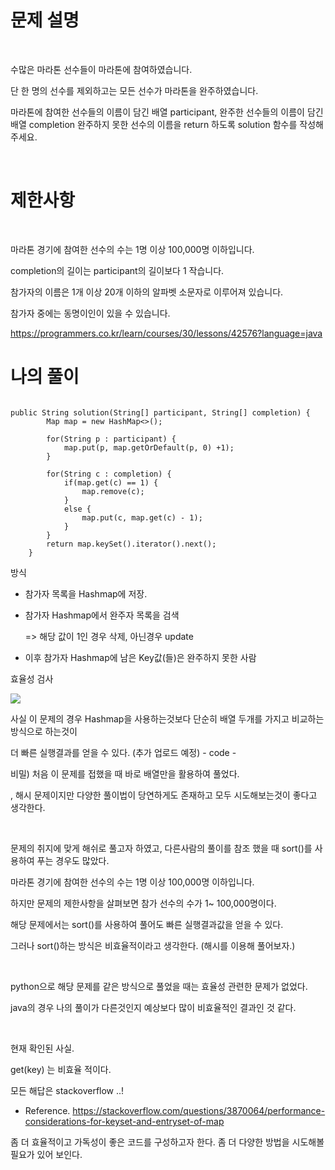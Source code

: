 # 문제 설명

​

수많은 마라톤 선수들이 마라톤에 참여하였습니다. 

단 한 명의 선수를 제외하고는 모든 선수가 마라톤을 완주하였습니다.

마라톤에 참여한 선수들의 이름이 담긴 배열 participant, 완주한 선수들의 이름이 담긴 배열 completion 완주하지 못한 선수의 이름을 return 하도록 solution 함수를 작성해주세요.

​

# 제한사항

​

마라톤 경기에 참여한 선수의 수는 1명 이상 100,000명 이하입니다.

completion의 길이는 participant의 길이보다 1 작습니다.

참가자의 이름은 1개 이상 20개 이하의 알파벳 소문자로 이루어져 있습니다.

참가자 중에는 동명이인이 있을 수 있습니다.


https://programmers.co.kr/learn/courses/30/lessons/42576?language=java

# 나의 풀이

<pre><code>
public String solution(String[] participant, String[] completion) {
        Map<String, Integer> map = new HashMap<>();
        
        for(String p : participant) {
        	map.put(p, map.getOrDefault(p, 0) +1);
        }
        
        for(String c : completion) {
        	if(map.get(c) == 1) {
        		map.remove(c);
        	}
        	else {
        		map.put(c, map.get(c) - 1);
        	}
        }
        return map.keySet().iterator().next();
    }
</pre></code>

 방식

 - 참가자 목록을 Hashmap에 저장.

 - 참가자 Hashmap에서 완주자 목록을 검색

   => 해당 값이 1인 경우 삭제, 아닌경우 update

 - 이후 참가자 Hashmap에 남은 Key값(들)은 완주하지 못한 사람

 효율성 검사
 
 <img src="https://user-images.githubusercontent.com/78432057/107291090-f3129d00-6aaa-11eb-92bd-58ee4aa7c55f.png"></img>

사실 이 문제의 경우 Hashmap을 사용하는것보다 단순히 배열 두개를 가지고 비교하는 방식으로 하는것이 

더 빠른 실행결과를 얻을 수 있다. (추가 업로드 예정) - code -

비밀) 처음 이 문제를 접했을 때 바로 배열만을 활용하여 풀었다.

, 해시 문제이지만 다양한 풀이법이 당연하게도 존재하고 모두 시도해보는것이 좋다고 생각한다.

​

문제의 취지에 맞게 해쉬로 풀고자 하였고, 다른사람의 풀이를 참조 했을 때 sort()를 사용하여 푸는 경우도 많았다.

마라톤 경기에 참여한 선수의 수는 1명 이상 100,000명 이하입니다.

하지만 문제의 제한사항을 살펴보면 참가 선수의 수가 1~ 100,000명이다.

해당 문제에서는 sort()를 사용하여 풀어도 빠른 실행결과값을 얻을 수 있다. 

그러나 sort()하는 방식은 비효율적이라고 생각한다. (해시를 이용해 풀어보자.)

​

python으로 해당 문제를 같은 방식으로 풀었을 때는 효율성 관련한 문제가 없었다.

java의 경우 나의 풀이가 다른것인지 예상보다 많이 비효율적인 결과인 것 같다.

​

현재 확인된 사실.

get(key) 는 비효율 적이다.

모든 해답은 stackoverflow ..!

 - Reference.
 https://stackoverflow.com/questions/3870064/performance-considerations-for-keyset-and-entryset-of-map
 
좀 더 효율적이고 가독성이 좋은 코드를 구성하고자 한다. 좀 더 다양한 방법을 시도해볼 필요가 있어 보인다.
 



